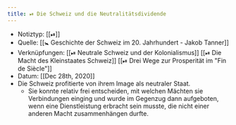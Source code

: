 ```yaml
---
title: ⏯ Die Schweiz und die Neutralitätsdividende
---
```


- Notiztyp: [[⏯]]
- Quelle: [[🚼 Geschichte der Schweiz im 20. Jahrhundert - Jakob Tanner]]
- Verknüpfungen: [[⏯ Neutrale Schweiz und der Kolonialismus]] [[⏯ Die Macht des Kleinstaates Schweiz]] [[⏯ Drei Wege zur Prosperität im "Fin de Siècle"]]
- Datum: [[Dec 28th, 2020]]
- Die Schweiz profitierte von ihrem Image als neutraler Staat.
	- Sie konnte relativ frei entscheiden, mit welchen Mächten sie Verbindungen einging und wurde im Gegenzug dann aufgeboten, wenn eine Dienstleistung erbracht sein musste, die nicht einer anderen Macht zusammenhängen durfte.